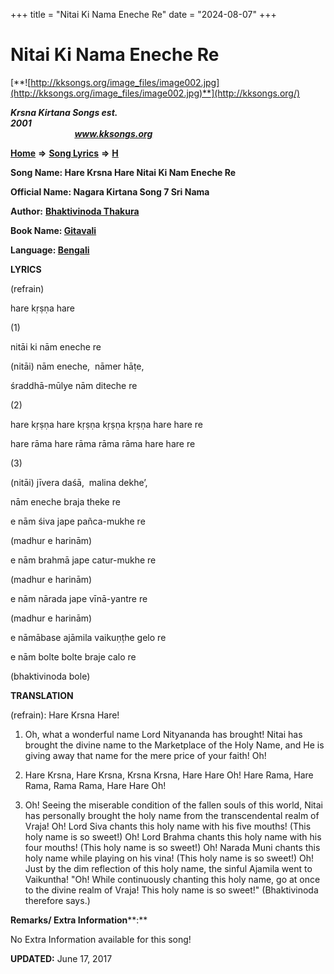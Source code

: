 +++
title = "Nitai Ki Nama Eneche Re"
date = "2024-08-07"
+++

# Nitai Ki Nama Eneche Re
[**![http://kksongs.org/image_files/image002.jpg](http://kksongs.org/image_files/image002.jpg)**](http://kksongs.org/)

**_Krsna Kirtana Songs est. 2001_**                                                                                                                                                 **_www.kksongs.org_**

**[Home](http://kksongs.org/)** **⇒** **[Song Lyrics](http://kksongs.org/lyrics.html)** **⇒** **[H](http://kksongs.org/songs/song_h.html)**

**Song Name: Hare Krsna Hare Nitai Ki Nam Eneche Re**

**Official Name: Nagara Kirtana Song 7 Sri Nama**

**Author:** [**Bhaktivinoda Thakura**](http://kksongs.org/authors/list/bhaktivinoda.html)

**Book Name: [Gitavali](http://kksongs.org/authors/literature/gitavali.html)**

**Language: [Bengali](http://kksongs.org/language/list/bengali.html)**

**LYRICS**

(refrain)

hare kṛṣṇa hare

(1)

nitāi ki nām eneche re

(nitāi) nām eneche,  nāmer hāṭe,

śraddhā-mūlye nām diteche re

(2)

hare kṛṣṇa hare kṛṣṇa kṛṣṇa kṛṣṇa hare hare re

hare rāma hare rāma rāma rāma hare hare re

(3)

(nitāi) jīvera daśā,  malina dekhe’,

nām eneche braja theke re

e nām śiva jape pañca-mukhe re

(madhur e harinām)

e nām brahmā jape catur-mukhe re

(madhur e harinām)

e nām nārada jape vīnā-yantre re

(madhur e harinām)

e nāmābase ajāmila vaikuṇṭhe gelo re

e nām bolte bolte braje calo re

(bhaktivinoda bole)

**TRANSLATION**

(refrain): Hare Krsna Hare!

1) Oh, what a wonderful name Lord Nityananda has brought! Nitai has brought the divine name to the Marketplace of the Holy Name, and He is giving away that name for the mere price of your faith! Oh!

2) Hare Krsna, Hare Krsna, Krsna Krsna, Hare Hare Oh! Hare Rama, Hare Rama, Rama Rama, Hare Hare Oh!

3) Oh! Seeing the miserable condition of the fallen souls of this world, Nitai has personally brought the holy name from the transcendental realm of Vraja! Oh! Lord Siva chants this holy name with his five mouths! (This holy name is so sweet!) Oh! Lord Brahma chants this holy name with his four mouths! (This holy name is so sweet!) Oh! Narada Muni chants this holy name while playing on his vina! (This holy name is so sweet!) Oh! Just by the dim reflection of this holy name, the sinful Ajamila went to Vaikuntha! "Oh! While continuously chanting this holy name, go at once to the divine realm of Vraja! This holy name is so sweet!" (Bhaktivinoda therefore says.)

**Remarks/ Extra Information****:**

No Extra Information available for this song!

**UPDATED:** June 17, 2017